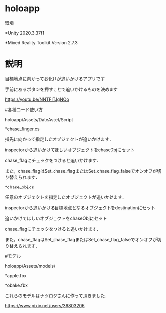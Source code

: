 # holoapp

環境

*Unity 2020.3.37f1

*Mixed Reality Toolkit Version 2.7.3

# 説明

目標地点に向かってお化けが追いかけるアプリです

手前にあるボタンを押すことで追いかけるものを決めます

https://youtu.be/NNTFITJgNOo

#各種コード使い方

holoapp/Assets/DateAsset/Script

*chase_finger.cs

指先に向かって指定したオブジェクトが追いかけます．

inspectorから追いかけてほしいオブジェクトをchaseObjにセット

chase_flagにチェックをつけると追いかけます．

また，chase_flagはSet_chase_flagまたはSet_chase_flag_falseでオンオフが切り替えられます．

*chase_obj.cs

任意のオブジェクトを指定したオブジェクトが追いかけます．

inspectorから追いかける目標地点となるオブジェクトをdestinationにセット

追いかけてほしいオブジェクトをchaseObjにセット

chase_flagにチェックをつけると追いかけます．

また，chase_flagはSet_chase_flagまたはSet_chase_flag_falseでオンオフが切り替えられます．

#モデル

holoapp/Assets/models/

*apple.fbx

*obake.fbx

これらのモデルはナツロジさんに作って頂きました．

https://www.pixiv.net/users/36803206
